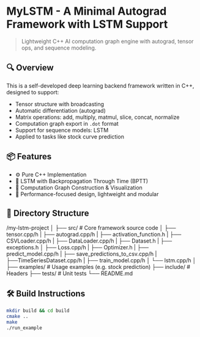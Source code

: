 # MyLSTM - A Minimal Autograd Framework with LSTM Support

> Lightweight C++ AI computation graph engine with autograd, tensor ops, and sequence modeling.

## 🔍 Overview

This is a self-developed deep learning backend framework written in C++, designed to support:
- Tensor structure with broadcasting
- Automatic differentiation (autograd)
- Matrix operations: add, multiply, matmul, slice, concat, normalize
- Computation graph export in `.dot` format
- Support for sequence models: LSTM
- Applied to tasks like stock curve prediction

## 📦 Features

- ⚙️ Pure C++ Implementation
- 🧠 LSTM with Backpropagation Through Time (BPTT)
- 🔁 Computation Graph Construction & Visualization
- 🚀 Performance-focused design, lightweight and modular

## 📂 Directory Structure
/my-lstm-project
│
├── src/ # Core framework source code
│ ├── tensor.cpp/h
| ├── autograd.cpp/h
| ├── activation_function.h
| ├── CSVLoader.cpp/h
| ├── DataLoader.cpp/h
| ├── Dataset.h
| ├── exceptions.h
│ ├── Loss.cpp/h
| ├── Optimizer.h
| ├── predict_model.cpp/h
| ├── save_predictions_to_csv.cpp/h
| ├──TimeSeriesDataset.cpp/h
| ├── train_model.cpp/h
│ └── lstm.cpp/h
│
├── examples/ # Usage examples (e.g. stock prediction)
├── include/ # Headers
├── tests/ # Unit tests
└── README.md


## 🛠️ Build Instructions

```bash
mkdir build && cd build
cmake ..
make
./run_example

